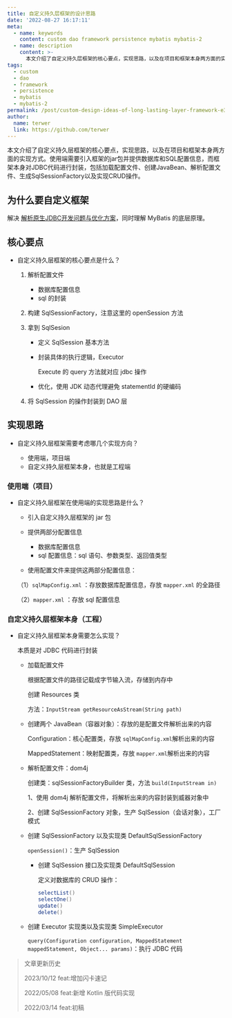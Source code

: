 ```yaml
---
title: 自定义持久层框架的设计思路
date: '2022-08-27 16:17:11'
meta:
  - name: keywords
    content: custom dao framework persistence mybatis mybatis-2
  - name: description
    content: >-
      本文介绍了自定义持久层框架的核心要点，实现思路，以及在项目和框架本身两方面的实现方式。使用端需要引入框架的jar包并提供数据库和SQL配置信息，而框架本身对JDBC代码进行封装，包括加载配置文件、创建JavaBean、解析配置文件、生成SqlSessionFactory以及实现CRUD操作。
tags:
  - custom
  - dao
  - framework
  - persistence
  - mybatis
  - mybatis-2
permalink: /post/custom-design-ideas-of-long-lasting-layer-framework-e3eoi.html
author:
  name: terwer
  link: https://github.com/terwer
---
```

本文介绍了自定义持久层框架的核心要点，实现思路，以及在项目和框架本身两方面的实现方式。使用端需要引入框架的jar包并提供数据库和SQL配置信息，而框架本身对JDBC代码进行封装，包括加载配置文件、创建JavaBean、解析配置文件、生成SqlSessionFactory以及实现CRUD操作。

<!-- more -->




## 为什么要自定义框架

解决 [解析原生JDBC开发问题与优化方案](/post/analyze-the-development-problem-and-optimization-plan-of-native-jdbc-zsccqc.html)，同时理解 MyBatis 的底层原理。

## 核心要点

* 自定义持久层框架的核心要点是什么？

  1. 解析配置文件

     * 数据库配置信息
     * sql 的封装
  2. 构建 SqlSessionFactory，注意这里的 openSession 方法
  3. 拿到 SqlSesion

     * 定义 SqlSession 基本方法
     * 封装具体的执行逻辑，Executor

       Execute 的 query 方法就对应 jdbc 操作
     * 优化，使用 JDK 动态代理避免 statementId 的硬编码
  4. 将 SqlSession 的操作封装到 DAO 层

## 实现思路

* 自定义持久层框架需要考虑哪几个实现方向？

  * 使用端，项目端
  * 自定义持久层框架本身，也就是工程端

### 使用端（项目）

* 自定义持久层框架在使用端的实现思路是什么？

  * 引入自定义持久层框架的 jar 包
  * 提供两部分配置信息

    * 数据库配置信息
    * sql 配置信息：sql 语句、参数类型、返回值类型
  * 使用配置文件来提供这两部分配置信息：

  （1）`sqlMapConfig.xml`​ ：存放数据库配置信息，存放 `mapper.xml`​ 的全路径

  （2）`mapper.xml`​  ：存放 sql 配置信息

### 自定义持久层框架本身（工程）

* 自定义持久层框架本身需要怎么实现？

  本质是对 JDBC 代码进行封装

  * 加载配置文件

    根据配置文件的路径记载成字节输入流，存储到内存中

    创建 Resources 类

    方法：`InputStream getResourceAsStream(String path)`​
  * 创建两个 JavaBean（容器对象）：存放的是配置文件解析出来的内容

    Configuration：核心配置类，存放 `sqlMapConfig.xml`​ 解析出来的内容

    MappedStatement：映射配置类，存放 `mapper.xml`​ 解析出来的内容
  * 解析配置文件：dom4j

    创建类：sqlSessionFactoryBuilder 类，方法 `build(InputStream in)`​

    1、使用 dom4j 解析配置文件，将解析出来的内容封装到威器对象中

    2、创建 SqlSessionFactory 对象，生产 SqlSession（会话对象），工厂模式
  * 创建 SqlSessionFactory 以及实现类 DefaultSqlSessionFactory

    ​`openSession()`​：生产 SqlSession

    * 创建 SqlSession 接口及实现类 DefaultSqlSession

      定义对数据库的 CRUD 操作：

      ```java
      selectList()
      selectOne()
      update()
      delete()
      ```
  * 创建 Executor 实现类以及实现类 SimpleExecutor

    ​`query(Configuration configuration, MappedStatement mappedStatement, Object... params)`​：执行 JDBC 代码

> 文章更新历史
>
> 2023/10/12 feat:增加闪卡速记
>
> 2022/05/08 feat:新增 Kotlin 版代码实现
>
> 2022/03/14 feat:初稿

‍
